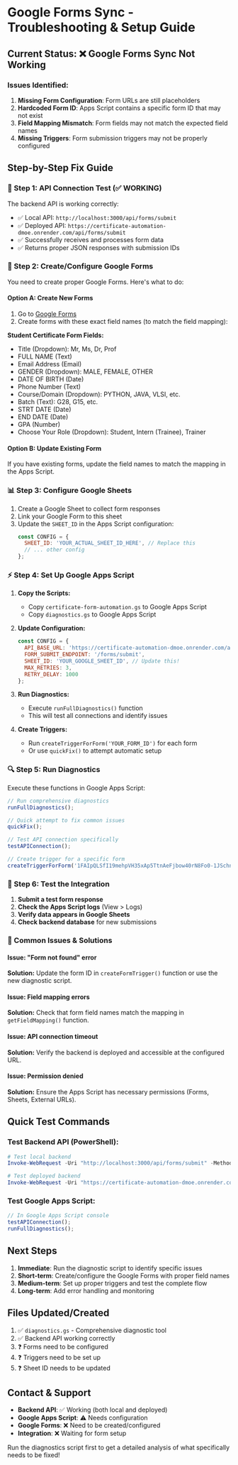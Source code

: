 # Google Forms Sync - Troubleshooting & Setup Guide

## Current Status: ❌ Google Forms Sync Not Working

### Issues Identified:

1. **Missing Form Configuration**: Form URLs are still placeholders
2. **Hardcoded Form ID**: Apps Script contains a specific form ID that may not exist
3. **Field Mapping Mismatch**: Form fields may not match the expected field names
4. **Missing Triggers**: Form submission triggers may not be properly configured

## Step-by-Step Fix Guide

### 🔧 Step 1: API Connection Test (✅ WORKING)

The backend API is working correctly:
- ✅ Local API: `http://localhost:3000/api/forms/submit`
- ✅ Deployed API: `https://certificate-automation-dmoe.onrender.com/api/forms/submit`
- ✅ Successfully receives and processes form data
- ✅ Returns proper JSON responses with submission IDs

### 📝 Step 2: Create/Configure Google Forms

You need to create proper Google Forms. Here's what to do:

#### Option A: Create New Forms
1. Go to [Google Forms](https://forms.google.com)
2. Create forms with these exact field names (to match the field mapping):

**Student Certificate Form Fields:**
- Title (Dropdown): Mr, Ms, Dr, Prof
- FULL NAME (Text)
- Email Address (Email) 
- GENDER (Dropdown): MALE, FEMALE, OTHER
- DATE OF BIRTH (Date)
- Phone Number (Text)
- Course/Domain (Dropdown): PYTHON, JAVA, VLSI, etc.
- Batch (Text): G28, G15, etc.
- STRT DATE (Date)
- END DATE (Date)
- GPA (Number)
- Choose Your Role (Dropdown): Student, Intern (Trainee), Trainer

#### Option B: Update Existing Form
If you have existing forms, update the field names to match the mapping in the Apps Script.

### 📊 Step 3: Configure Google Sheets

1. Create a Google Sheet to collect form responses
2. Link your Google Form to this sheet
3. Update the `SHEET_ID` in the Apps Script configuration:
   ```javascript
   const CONFIG = {
     SHEET_ID: 'YOUR_ACTUAL_SHEET_ID_HERE', // Replace this
     // ... other config
   };
   ```

### ⚡ Step 4: Set Up Google Apps Script

1. **Copy the Scripts:**
   - Copy `certificate-form-automation.gs` to Google Apps Script
   - Copy `diagnostics.gs` to Google Apps Script

2. **Update Configuration:**
   ```javascript
   const CONFIG = {
     API_BASE_URL: 'https://certificate-automation-dmoe.onrender.com/api',
     FORM_SUBMIT_ENDPOINT: '/forms/submit',
     SHEET_ID: 'YOUR_GOOGLE_SHEET_ID', // Update this!
     MAX_RETRIES: 3,
     RETRY_DELAY: 1000
   };
   ```

3. **Run Diagnostics:**
   - Execute `runFullDiagnostics()` function
   - This will test all connections and identify issues

4. **Create Triggers:**
   - Run `createTriggerForForm('YOUR_FORM_ID')` for each form
   - Or use `quickFix()` to attempt automatic setup

### 🔍 Step 5: Run Diagnostics

Execute these functions in Google Apps Script:

```javascript
// Run comprehensive diagnostics
runFullDiagnostics();

// Quick attempt to fix common issues
quickFix();

// Test API connection specifically
testAPIConnection();

// Create trigger for a specific form
createTriggerForForm('1FAIpQLSfI19mehpVH35xAp5TtnAeFjbow40rN8Fo0-1JSchnJiglgSg');
```

### 🎯 Step 6: Test the Integration

1. **Submit a test form response**
2. **Check the Apps Script logs** (View > Logs)
3. **Verify data appears in Google Sheets**
4. **Check backend database** for new submissions

### 🐛 Common Issues & Solutions

#### Issue: "Form not found" error
**Solution:** Update the form ID in `createFormTrigger()` function or use the new diagnostic script.

#### Issue: Field mapping errors
**Solution:** Check that form field names match the mapping in `getFieldMapping()` function.

#### Issue: API connection timeout
**Solution:** Verify the backend is deployed and accessible at the configured URL.

#### Issue: Permission denied
**Solution:** Ensure the Apps Script has necessary permissions (Forms, Sheets, External URLs).

## Quick Test Commands

### Test Backend API (PowerShell):
```powershell
# Test local backend
Invoke-WebRequest -Uri "http://localhost:3000/api/forms/submit" -Method POST -ContentType "application/json" -Body '{"full_name":"Test User","email_address":"test@example.com","course_name":"PYTHON","certificate_type":"student"}'

# Test deployed backend
Invoke-WebRequest -Uri "https://certificate-automation-dmoe.onrender.com/api/forms/submit" -Method POST -ContentType "application/json" -Body '{"full_name":"Test User","email_address":"test@example.com","course_name":"PYTHON","certificate_type":"student"}'
```

### Test Google Apps Script:
```javascript
// In Google Apps Script console
testAPIConnection();
runFullDiagnostics();
```

## Next Steps

1. **Immediate**: Run the diagnostic script to identify specific issues
2. **Short-term**: Create/configure the Google Forms with proper field names
3. **Medium-term**: Set up proper triggers and test the complete flow
4. **Long-term**: Add error handling and monitoring

## Files Updated/Created

1. ✅ `diagnostics.gs` - Comprehensive diagnostic tool
2. ✅ Backend API working correctly
3. ❓ Forms need to be configured
4. ❓ Triggers need to be set up
5. ❓ Sheet ID needs to be updated

## Contact & Support

- **Backend API**: ✅ Working (both local and deployed)
- **Google Apps Script**: ⚠️ Needs configuration
- **Google Forms**: ❌ Need to be created/configured
- **Integration**: ❌ Waiting for form setup

Run the diagnostics script first to get a detailed analysis of what specifically needs to be fixed!
